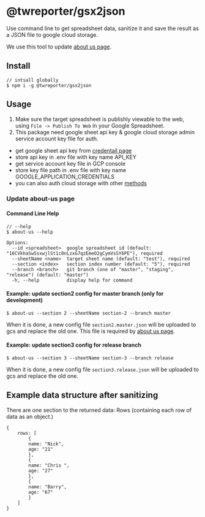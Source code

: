 # @twreporter/gsx2json

Use command line to get spreadsheet data, sanitize it and save the result as a JSON file to google cloud storage.

We use this tool to update [about us page](https://www.twreporter.org/about-us).

## Install

```
// intsall globally
$ npm i -g @twreporter/gsx2json
```

## Usage

1. Make sure the target spreadsheet is publishly viewable to the web, using `File -> Publish To Web` in your Google Spreadsheet.
2. This package need google sheet api key & google cloud storage admin service account key file for auth.
  - get google sheet api key from [credentail page](https://console.cloud.google.com/apis/credentials)
  - store api key in .env file with key name API_KEY
  - get service account key file in GCP console
  - store key file path in .env file with key name GOOGLE_APPLICATION_CREDENTIALS
  - you can also auth cloud storage with other [methods](https://cloud.google.com/docs/authentication/getting-started)

### Update about-us page 

#### Command Line Help
```
// --help
$ about-us --help

```

```
Options:
  --id <spreadsheet>  google spreadsheet id (default: "16CVkhaSw5sxwjlSt1c0nLzxG7qzEmeO2gCymVsSY6PE"), required
  --sheetName <name>  target sheet name (default: "test"), required
  --section <index>   section index number (default: "5"), required
  --branch <branch>   git branch (one of "master", "staging", "release") (default: "master")
  -h, --help          display help for command
```

#### Example: update section2 config for master branch (only for development)

```
$ about-us --section 2 --sheetName section-2 --branch master
```

When it is done, a new config file `section2.master.json` will be uploaded to gcs and replace the old one.
This file is required by [about us page](https://www.twreporter.org/about-us).

#### Example: update section3 config for release branch

```
$ about-us --section 3 --sheetName section-3 --branch release
```

When it is done, a new config file `section3.release.json` will be uploaded to gcs and replace the old one.

## Example data structure after sanitizing

There are one section to the returned data: Rows (containing each row of data as an object.)

```
{
	rows: [
		{
		name: "Nick",
		age: "21"
		},
		{
		name: "Chris ",
		age: "27"
		},
		{
		name: "Barry",
		age: "67"
		}
	]
}

```
